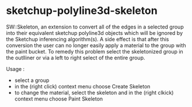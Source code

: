 # sketchup-polyline3d-skeleton

SW::Skeleton, an extension to convert all of the edges in a selected group into their equivalent sketchup polyline3d objects which will be ignored by the Sketchup inferencing algorithm(s). A side effect is that after this conversion the user can no longer easily apply a material to the group with the paint bucket. To remedy this problem select the skeletonized group in the outlliner or via a left to right select of the entire group.

Usage :
 - select a group
 - in the (right click) context menu choose Create Skeleton
 - to change the material, select the skeleton and in the (right clkick) context menu choose Paint Skeleton
 
 
